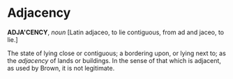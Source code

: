 # Adjacency

**ADJA'CENCY**, _noun_ \[Latin adjaceo, to lie contiguous, from ad and jaceo, to lie.\]

The state of lying close or contiguous; a bordering upon, or lying next to; as the _adjacency_ of lands or buildings. In the sense of that which is adjacent, as used by Brown, it is not legitimate.